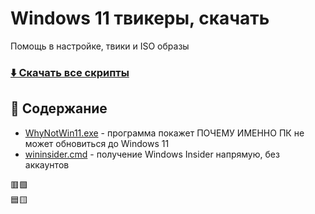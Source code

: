 # Windows 11 твикеры, скачать
Помощь в настройке, твики и ISO образы
### [⬇️ Скачать все скрипты](https://github.com/windows11help/windows11/archive/refs/heads/main.zip)
## 📒 Содержание
- [WhyNotWin11.exe](https://github.com/rcmaehl/WhyNotWin11/releases/download/2.3.0.3/) - программа покажет ПОЧЕМУ ИМЕННО ПК не может обновиться до Windows 11
- [wininsider.cmd](https://windows11.now.sh/wininsider.cmd) - получение Windows Insider напрямую, без аккаунтов 

🟥🟩
<br>
🟦🟨
